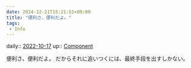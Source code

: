 ```yaml
---
date: 2024-12-21T15:21:51+09:00
title: "便利さ、便利だよ。"
tags:
 - Info
---
```


daily:: [2022-10-17](Daily_Note/2022-10-17.md)
up:: [Component](../Bar/Novel/Chaos/Component.md)

便利さ、便利だよ。
だからそれに追いつくには、最終手段を出すしかない。